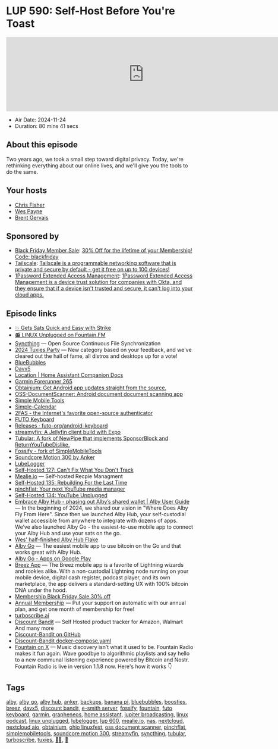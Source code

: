 # LUP 590: Self-Host Before You're Toast

<iframe src="https://player.fireside.fm/v2/RUkczH-V+It6MS5W3?theme=dark" width="740" height="200" frameborder="0" scrolling="no"></iframe>

* Air Date: 2024-11-24
* Duration: 80 mins 41 secs

## About this episode

Two years ago, we took a small step toward digital privacy. Today, we're rethinking everything about our online lives, and we'll give you the tools to do the same.

## Your hosts
* [Chris Fisher](https://linuxunplugged.com/hosts/chrislas)
* [Wes Payne](https://linuxunplugged.com/hosts/wes)
* [Brent Gervais](https://linuxunplugged.com/hosts/brent)

## Sponsored by

  * [Black Friday Member Sale](https://jupitersignal.memberful.com/checkout?plan=52946&coupon=blackfriday): [30% Off for the lifetime of your Membership! Code: blackfriday](https://jupitersignal.memberful.com/checkout?plan=52946&coupon=blackfriday)
  * [Tailscale](http://tailscale.com/linuxunplugged): [Tailscale is a programmable networking software that is private and secure by default - get it free on up to 100 devices!](http://tailscale.com/linuxunplugged)
  * [1Password Extended Access Management](https://1password.com/unplugged): [1Password Extended Access Management is a device trust solution for companies with Okta, and they ensure that if a device isn't trusted and secure, it can't log into your cloud apps.](https://1password.com/unplugged)



## Episode links

  * [💥 Gets Sats Quick and Easy with Strike](https://strike.me/ "💥 Gets Sats Quick and Easy with Strike")
  * [📻 LINUX Unplugged on Fountain.FM](https://www.fountain.fm/show/dWiuBeqpDSM86AwXRXov "📻 LINUX Unplugged  on Fountain.FM")
  * [Syncthing](https://github.com/syncthing/syncthing "Syncthing") — Open Source Continuous File Synchronization
  * [2024 Tuxies.Party](https://tuxies.party "2024 Tuxies.Party") — New category based on your feedback, and we've cleared out the hall of fame, all distros and desktops up for a vote!
  * [BlueBubbles](https://github.com/BlueBubblesApp/bluebubbles-app "BlueBubbles")
  * [Davx5](https://www.davx5.com/ "Davx5")
  * [Location | Home Assistant Companion Docs](https://companion.home-assistant.io/docs/core/location/ "Location | Home Assistant Companion Docs")
  * [Garmin Forerunner 265](https://www.amazon.com/Garmin-Forerunner-Smartwatch-Colorful-Training/dp/B0BS1T9J4Y "Garmin Forerunner 265")
  * [Obtainium: Get Android app updates straight from the source.](https://github.com/ImranR98/Obtainium "Obtainium: Get Android app updates straight from the source.")
  * [OSS-DocumentScanner: Android document document scanning app](https://github.com/Akylas/OSS-DocumentScanner "OSS-DocumentScanner: Android document document scanning app")
  * [Simple Mobile Tools](https://simplemobiletools.com/index.html "Simple Mobile Tools")
  * [Simple-Calendar](https://github.com/SimpleMobileTools/Simple-Calendar "Simple-Calendar")
  * [2FAS - the Internet's favorite open-source authenticator](https://2fas.com/ "2FAS - the Internet's favorite open-source authenticator")
  * [FUTO Keyboard](https://keyboard.futo.org/ "FUTO Keyboard")
  * [Releases · futo-org/android-keyboard](https://github.com/futo-org/android-keyboard/releases "Releases · futo-org/android-keyboard")
  * [streamyfin: A Jellyfin client build with Expo](https://github.com/fredrikburmester/streamyfin "streamyfin: A Jellyfin client build with Expo")
  * [Tubular: A fork of NewPipe that implements SponsorBlock and ReturnYouTubeDislike.](https://github.com/polymorphicshade/Tubular "Tubular: A fork of NewPipe that implements SponsorBlock and ReturnYouTubeDislike.")
  * [Fossify - fork of SimpleMobileTools](https://github.com/FossifyOrg "Fossify - fork of SimpleMobileTools")
  * [Soundcore Motion 300 by Anker](https://www.amazon.com/dp/B0CDJWTWMB "Soundcore Motion 300 by Anker")
  * [LubeLogger](https://lubelogger.com/ "LubeLogger")
  * [Self-Hosted 127: Can't Fix What You Don't Track](https://selfhosted.show/127 "Self-Hosted 127: Can't Fix What You Don't Track")
  * [Mealie.io](https://mealie.io/ "Mealie.io") — Self-hosted Recpie Managment
  * [Self-Hosted 135: Rebuilding For the Last Time](https://selfhosted.show/135 "Self-Hosted 135: Rebuilding For the Last Time")
  * [pinchflat: Your next YouTube media manager](https://github.com/kieraneglin/pinchflat "pinchflat: Your next YouTube media manager")
  * [Self-Hosted 134: YouTube Unplugged](https://selfhosted.show/134 "Self-Hosted 134: YouTube Unplugged")
  * [Embrace Alby Hub - phasing out Alby’s shared wallet | Alby User Guide](https://guides.getalby.com/user-guide/alby-account-and-browser-extension/alby-account/faqs-alby-account/embrace-alby-hub-phasing-out-albys-shared-wallet "Embrace Alby Hub - phasing out Alby’s shared wallet | Alby User Guide") — In the beginning of 2024, we shared our vision in "Where Does Alby Fly From Here". Since then we launched Alby Hub, your self-custodial wallet accessible from anywhere to integrate with dozens of apps. We’ve also launched Alby Go - the easiest-to-use mobile app to connect your Alby Hub and use your sats on the go.
  * [Wes' half-finished Alby Hub Flake](https://github.com/noblepayne/alby-hub-flake/ "Wes' half-finished Alby Hub Flake")
  * [Alby Go](https://github.com/getAlby/go "Alby Go") — The easiest mobile app to use bitcoin on the Go and that works great with Alby Hub.
  * [Alby Go - Apps on Google Play](https://play.google.com/store/apps/details?id=com.getalby.mobile&hl=en_US "Alby Go - Apps on Google Play")
  * [Breez App](https://breez.technology/mobile/ "Breez App") — The Breez mobile app is a favorite of Lightning wizards and rookies alike. With a non-custodial Lightning node running on your mobile device, digital cash register, podcast player, and its own marketplace, the app delivers a standard-setting UX with 100% bitcoin DNA under the hood.
  * [Membership Black Friday Sale 30% off](https://jupitersignal.memberful.com/checkout?plan=52946&coupon=blackfriday "Membership Black Friday Sale 30% off")
  * [Annual Membership](https://jupitersignal.memberful.com/checkout?plan=117630 "Annual Membership") — Put your support on automatic with our annual plan, and get one month of membership for free!
  * [turboscribe.ai](https://turboscribe.ai "turboscribe.ai")
  * [Discount Bandit](https://discount-bandit.cybrarist.com/ "Discount Bandit") — Self Hosted product tracker for Amazon, Walmart And many more
  * [Discount-Bandit on GitHub](https://github.com/Cybrarist/Discount-Bandit "Discount-Bandit on GitHub")
  * [Discount-Bandit docker-compose.yaml](https://github.com/Cybrarist/Discount-Bandit/blob/master/docker-compose.yaml "Discount-Bandit docker-compose.yaml")
  * [Fountain on X](https://x.com/fountain_app/status/1860014549765882009?t=E9EIlRX-vHxbQ8g23lQU3A "Fountain on X") — Music discovery isn’t what it used to be. Fountain Radio makes it fun again. Wave goodbye to algorithmic playlists and say hello to a new communal listening experience powered by Bitcoin and Nostr. Fountain Radio is live in version 1.1.8 now. Here's how it works 👇



## Tags

[alby](https://linuxunplugged.com/tags/alby), [alby go](https://linuxunplugged.com/tags/alby%20go), [alby hub](https://linuxunplugged.com/tags/alby%20hub), [anker](https://linuxunplugged.com/tags/anker), [backups](https://linuxunplugged.com/tags/backups), [banana pi](https://linuxunplugged.com/tags/banana%20pi), [bluebubbles](https://linuxunplugged.com/tags/bluebubbles), [boosties](https://linuxunplugged.com/tags/boosties), [breez](https://linuxunplugged.com/tags/breez), [davx5](https://linuxunplugged.com/tags/davx5), [discount bandit](https://linuxunplugged.com/tags/discount%20bandit), [e-smith server](https://linuxunplugged.com/tags/e-smith%20server), [fossify](https://linuxunplugged.com/tags/fossify), [fountain](https://linuxunplugged.com/tags/fountain), [futo keyboard](https://linuxunplugged.com/tags/futo%20keyboard), [garmin](https://linuxunplugged.com/tags/garmin), [grapheneos](https://linuxunplugged.com/tags/grapheneos), [home assistant](https://linuxunplugged.com/tags/home%20assistant), [jupiter broadcasting](https://linuxunplugged.com/tags/jupiter%20broadcasting), [linux podcast](https://linuxunplugged.com/tags/linux%20podcast), [linux unplugged](https://linuxunplugged.com/tags/linux%20unplugged), [lubelogger](https://linuxunplugged.com/tags/lubelogger), [lup 600](https://linuxunplugged.com/tags/lup%20600), [mealie.io](https://linuxunplugged.com/tags/mealie.io), [nas](https://linuxunplugged.com/tags/nas), [nextcloud](https://linuxunplugged.com/tags/nextcloud), [nextcloud aio](https://linuxunplugged.com/tags/nextcloud%20aio), [obtainium](https://linuxunplugged.com/tags/obtainium), [ohio linuxfest](https://linuxunplugged.com/tags/ohio%20linuxfest), [oss document scanner](https://linuxunplugged.com/tags/oss%20document%20scanner), [pinchflat](https://linuxunplugged.com/tags/pinchflat), [simplemobiletools](https://linuxunplugged.com/tags/simplemobiletools), [soundcore motion 300](https://linuxunplugged.com/tags/soundcore%20motion%20300), [streamyfin](https://linuxunplugged.com/tags/streamyfin), [syncthing](https://linuxunplugged.com/tags/syncthing), [tubular](https://linuxunplugged.com/tags/tubular), [turboscribe](https://linuxunplugged.com/tags/turboscribe), [tuxies](https://linuxunplugged.com/tags/tuxies), [🍌🥧](https://linuxunplugged.com/tags/%F0%9F%8D%8C%F0%9F%A5%A7), [🦒](https://linuxunplugged.com/tags/%F0%9F%A6%92)